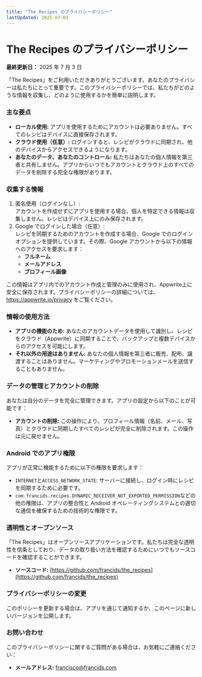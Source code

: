 ```yaml
---
title: "The Recipes のプライバシーポリシー"
lastUpdated: 2025-07-03
---
```


# **The Recipes のプライバシーポリシー**

**最終更新日：** 2025 年 7 月 3 日

「The Recipes」をご利用いただきありがとうございます。あなたのプライバシーは私たちにとって重要です。このプライバシーポリシーでは、私たちがどのような情報を収集し、どのように使用するかを簡単に説明します。

### **主な要点**

- **ローカル使用:** アプリを使用するためにアカウントは必要ありません。すべてのレシピはデバイスに直接保存されます。
- **クラウド使用（任意）:** ログインすると、レシピがクラウドに同期され、他のデバイスからアクセスできるようになります。
- **あなたのデータ、あなたのコントロール:** 私たちはあなたの個人情報を第三者と共有しません。アプリからいつでもアカウントとクラウド上のすべてのデータを削除する完全な権限があります。

### **収集する情報**

1. 匿名使用（ログインなし）:  
   アカウントを作成せずにアプリを使用する場合、個人を特定できる情報は収集しません。レシピはデバイス上にのみ保存されます。
2. Google でログインした場合（任意）:  
   レシピを同期するためのアカウントを作成する場合、Google でのログインオプションを提供しています。その際、Google アカウントから以下の情報へのアクセスを要求します：
   - **フルネーム**
   - **メールアドレス**
   - **プロフィール画像**

この情報はアプリ内でのアカウント作成と管理のみに使用され、Appwrite上に安全に保存されます。プライバシーポリシーの詳細については、https://appwrite.io/privacy をご覧ください。

### **情報の使用方法**

- **アプリの機能のため:** あなたのアカウントデータを使用して識別し、レシピをクラウド（Appwrite）に同期することで、バックアップと複数デバイスからのアクセスを可能にします。
- **それ以外の用途はありません:** あなたの個人情報を第三者に販売、配布、譲渡することはありません。マーケティングやプロモーションメールを送信することもありません。

### **データの管理とアカウントの削除**

あなたは自分のデータを完全に管理できます。アプリの設定から以下のことが可能です：

- **アカウントの削除:** この操作により、プロフィール情報（名前、メール、写真）とクラウドに同期したすべてのレシピが完全に削除されます。この操作は元に戻せません。

### **Android でのアプリ権限**

アプリが正常に機能するために以下の権限を要求します：

- `INTERNET`と`ACCESS_NETWORK_STATE`: サーバーに接続し、ログイン時にレシピを同期するために必要です。
- `com.francids.recipes.DYNAMIC_RECEIVER_NOT_EXPORTED_PERMISSION`などの他の権限は、アプリの整合性と Android オペレーティングシステムとの適切な通信を確保するための技術的な権限です。

### **透明性とオープンソース**

「The Recipes」はオープンソースアプリケーションです。私たちは完全な透明性を信条としており、データの取り扱い方法を確認するためにいつでもソースコードを確認することができます。

- **ソースコード:** [https://github.com/francids/the_recipes](https://github.com/francids/the_recipes)

### **プライバシーポリシーの変更**

このポリシーを更新する場合は、アプリを通じて通知するか、このページに新しいバージョンを公開します。

### **お問い合わせ**

このプライバシーポリシーに関するご質問がある場合は、お気軽にご連絡ください：

- **メールアドレス:** francisco@francids.com
